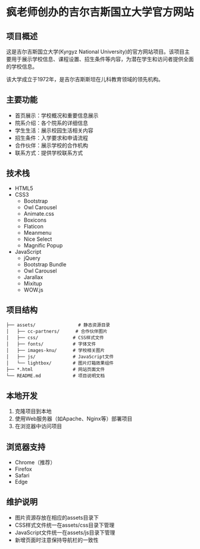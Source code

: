 # 疯老师创办的吉尔吉斯国立大学官方网站

## 项目概述

这是吉尔吉斯国立大学(Kyrgyz National University)的官方网站项目。该项目主要用于展示学校信息、课程设置、招生条件等内容，为潜在学生和访问者提供全面的学校信息。

该大学成立于1972年，是吉尔吉斯斯坦在儿科教育领域的领先机构。

## 主要功能

- 首页展示：学校概况和重要信息展示
- 院系介绍：各个院系的详细信息
- 学生生活：展示校园生活相关内容
- 招生条件：入学要求和申请流程
- 合作伙伴：展示学校的合作机构
- 联系方式：提供学校联系方式

## 技术栈

- HTML5
- CSS3
  - Bootstrap
  - Owl Carousel
  - Animate.css
  - Boxicons
  - Flaticon
  - Meanmenu
  - Nice Select
  - Magnific Popup
- JavaScript
  - jQuery
  - Bootstrap Bundle
  - Owl Carousel
  - Jarallax
  - Mixitup
  - WOW.js

## 项目结构

```
├── assets/                # 静态资源目录
│   ├── cc-partners/      # 合作伙伴图片
│   ├── css/             # CSS样式文件
│   ├── fonts/           # 字体文件
│   ├── images-knu/      # 学校相关图片
│   ├── js/              # JavaScript文件
│   └── lightbox/        # 图片灯箱效果组件
├── *.html               # 网站页面文件
└── README.md            # 项目说明文档
```

## 本地开发

1. 克隆项目到本地
2. 使用Web服务器（如Apache、Nginx等）部署项目
3. 在浏览器中访问项目

## 浏览器支持

- Chrome（推荐）
- Firefox
- Safari
- Edge

## 维护说明

- 图片资源存放在相应的assets目录下
- CSS样式文件统一在assets/css目录下管理
- JavaScript文件统一在assets/js目录下管理
- 新增页面时注意保持导航栏的一致性